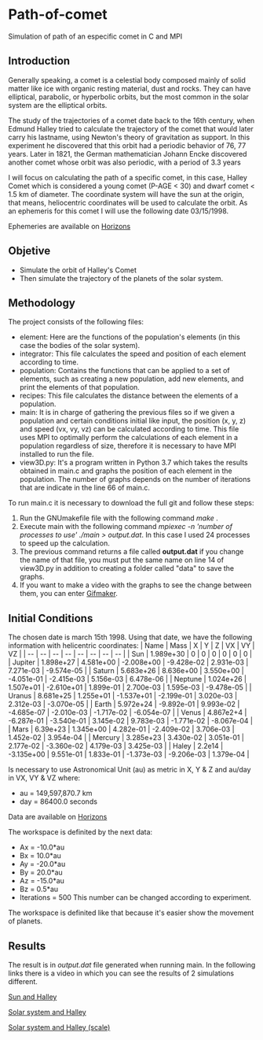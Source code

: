 # Path-of-comet
Simulation of path of an especific comet in C and MPI

## Introduction
Generally speaking, a comet is a celestial body composed mainly of solid matter like ice with organic resting material, dust and rocks. They can have elliptical, parabolic, or hyperbolic orbits, but the most common in the solar system are the elliptical orbits.

The study of the trajectories of a comet date back to the 16th century, when Edmund Halley tried to calculate the trajectory of the comet that would later carry his lastname, using Newton's theory of gravitation as support. In this experiment he discovered that this orbit had a periodic behavior of 76, 77 years.
Later in 1821, the German mathematician Johann Encke discovered another comet whose orbit was also periodic, with a period of 3.3 years

I will focus on calculating the path of a specific comet, in this case, Halley Comet which is considered a young comet (P-AGE < 30) and dwarf comet < 1.5 km of diameter.
The coordinate system will have the sun at the origin, that means, heliocentric coordinates will be used to calculate the orbit.
As an ephemeris for this comet I will use the following date 03/15/1998.

Ephemeries are available on [Horizons](https://ssd.jpl.nasa.gov/horizons.cgi)

## Objetive
- Simulate the orbit of Halley's Comet
- Then simulate the trajectory of the planets of the solar system.


## Methodology
The project consists of the following files:
- element: Here are the functions of the population's elements (in this case the bodies of the solar system).
- integrator: This file calculates the speed and position of each element according to time.
- population: Contains the functions that can be applied to a set of elements, such as creating a new population, add new elements, and print the elements of that population.
- recipes: This file calculates the distance between the elements of a population.
- main: It is in charge of gathering the previous files so if we given a population and certain conditions initial like input, the position (x, y, z) and speed (vx, vy, vz) can be calculated according to time. This file uses MPI to optimally perform the calculations of each element in a population regardless of size, therefore it is necessary to have MPI installed to run the file.
- view3D.py: It's a program written in Python 3.7 which takes the results obtained in main.c and graphs the position of each element in the population. 
The number of graphs depends on the number of iterations that are indicate in the line 66 of main.c.


To run main.c it is necessary to download the full git and follow these steps:

1. Run the GNUmakefile file with the following command *make* .
2. Execute main with the following command *mpiexec -n 'number of processes to use' ./main > output.dat*. In this case I used 24 processes to speed up the calculation.
3. The previous command returns a file called **output.dat** if you change the name of that file, you must put the same name on line 14 of view3D.py in addition to creating a folder called "data" to save the graphs.
4. If you want to make a video with the graphs to see the change between them, you can enter [Gifmaker](https://gifmaker.me/).


## Initial Conditions 
The chosen date is march 15th 1998.
Using that date, we have the following information with helicentric coordinates:
| Name | Mass | X | Y | Z | VX | VY | VZ |
| -- | -- | -- | -- | -- | -- | -- | -- |
| Sun | 1.989e+30 | 0 | 0 | 0 | 0 | 0 | 0 |
| Jupiter | 1.898e+27 | 4.581e+00 | -2.008e+00 | -9.428e-02 | 2.931e-03 | 7.271e-03 | -9.574e-05 |
| Saturn | 5.683e+26 | 8.636e+00 | 3.550e+00 | -4.051e-01 | -2.415e-03 | 5.156e-03 | 6.478e-06 |
| Neptune | 1.024e+26 | 1.507e+01 | -2.610e+01 | 1.899e-01 | 2.700e-03 | 1.595e-03 | -9.478e-05 |
| Uranus | 8.681e+25 | 1.255e+01 | -1.537e+01 | -2.199e-01 | 3.020e-03 | 2.312e-03 | -3.070e-05 |
| Earth | 5.972e+24 | -9.892e-01 | 9.993e-02 | -4.685e-07 | -2.010e-03 | -1.717e-02 | -6.054e-07 |
| Venus | 4.867e2+4 | -6.287e-01 | -3.540e-01 | 3.145e-02 | 9.783e-03 | -1.771e-02 | -8.067e-04 |
| Mars |  6.39e+23 | 1.345e+00 | 4.282e-01 | -2.409e-02 | 3.706e-03 | 1.452e-02 | 3.954e-04 |
| Mercury | 3.285e+23 | 3.430e-02 | 3.051e-01 | 2.177e-02 | -3.360e-02 | 4.179e-03 | 3.425e-03 |
| Haley | 2.2e14 | -3.135e+00 | 9.551e-01 | 1.833e-01 | -1.373e-03 | -9.206e-03 | 1.379e-04 |

Is necessary to use Astronomical Unit (au) as metric in X, Y & Z and au/day in VX, VY & VZ where:
- au = 149,597,870.7 km
- day = 86400.0 seconds

Data are available on [Horizons](https://ssd.jpl.nasa.gov/horizons.cgi)

The workspace is definited by the next data:
- Ax = -10.0*au
- Bx = 10.0*au
- Ay = -20.0*au
- By = 20.0*au
- Az = -15.0*au
- Bz = 0.5*au
- Iterations = 500 This number can be changed according to experiment.

The workspace is definited like that because it's easier show the movement of planets.

## Results
The result is in *output.dat* file generated when running main. In the following links there is a video in which you can see the results of 2 simulations different.

[Sun and Halley](https://drive.google.com/file/d/1-8b9hEDP-P7key8j2RUkyfi60CnNfXz8/view?usp=sharing)

[Solar system and Halley](https://drive.google.com/file/d/1sMrY7uikySPxscVMTttsb_Zr8TpHq27y/view?usp=sharing)

[Solar system and Halley (scale)](https://drive.google.com/file/d/19i0Mjx8frIiA_XL1GTe7e5PMzH8Gi7KE/view?usp=sharing)


